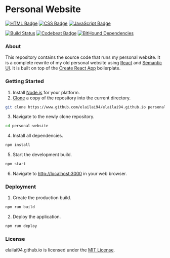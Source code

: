 # Personal Website
[![HTML Badge](http://forthebadge.com/images/badges/uses-html.svg)](http://forthebadge.com)
[![CSS Badge](http://forthebadge.com/images/badges/uses-css.svg)](http://forthebadge.com)
[![JavaScript Badge](http://forthebadge.com/images/badges/uses-js.svg)](http://forthebadge.com)

[![Build Status](https://travis-ci.org/elailai94/elailai94.github.io.svg?branch=master)](https://travis-ci.org/elailai94/elailai94.github.io)
[![Codebeat Badge](https://codebeat.co/badges/dda14dd0-2019-4a28-b0f7-67a757d39788)](https://codebeat.co/projects/github-com-elailai94-elailai94-github-io-master)
[![BitHound Dependencies](https://www.bithound.io/github/elailai94/elailai94.github.io/badges/dependencies.svg)](https://www.bithound.io/github/elailai94/elailai94.github.io/master/dependencies/npm)

### About
This repository contains the source code that runs my personal website. It is a complete rewrite of my old personal website using [React](https://facebook.github.io/react/) and [Semantic UI](https://www.semantic-ui.com/). It is built on top of the [Create React App](https://github.com/facebookincubator/create-react-app) boilerplate.

### Getting Started
1. Install [Node.js](https://www.nodejs.org/en/) for your platform.
2. [Clone](https://help.github.com/articles/cloning-a-repository/) a copy of the repository into the current directory.
```Bash
git clone https://www.github.com/elailai94/elailai94.github.io personal-website
```
3. Navigate to the newly clone repository.
```Bash
cd personal-website
```
4. Install all dependencies.
```Bash
npm install
```
5. Start the development build.
```Bash
npm start
```
6. Navigate to [http://localhost:3000](http://localhost:3000) in your web browser.

### Deployment
1. Create the production build.
```Bash
npm run build
```
2. Deploy the application.
```Bash
npm run deploy
```

### License
elailai94.github.io is licensed under the [MIT License](https://github.com/elailai94/elailai94.github.io/blob/master/LICENSE.md).